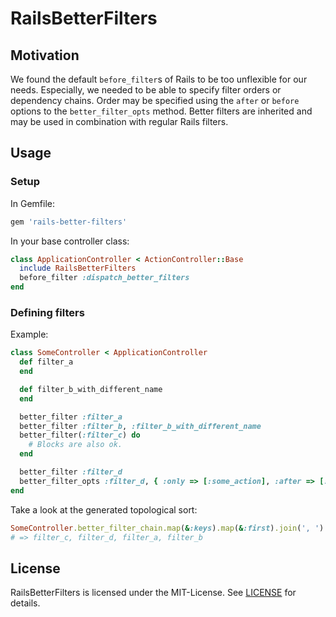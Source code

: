 # RailsBetterFilters

## Motivation

We found the default `before_filter`s of Rails to be too unflexible for our needs. Especially, we needed to be able to specify filter orders or dependency chains. Order may be specified using the `after` or `before` options to the `better_filter_opts` method. Better filters are inherited and may be used in combination with regular Rails filters.

## Usage

### Setup

In Gemfile:

```ruby
gem 'rails-better-filters'
```

In your base controller class:

```ruby
class ApplicationController < ActionController::Base
  include RailsBetterFilters
  before_filter :dispatch_better_filters
end
```

### Defining filters

Example:

```ruby
class SomeController < ApplicationController
  def filter_a
  end

  def filter_b_with_different_name
  end

  better_filter :filter_a
  better_filter :filter_b, :filter_b_with_different_name
  better_filter(:filter_c) do
    # Blocks are also ok.
  end

  better_filter :filter_d
  better_filter_opts :filter_d, { :only => [:some_action], :after => [:filter_c], :before => [:filter_a] }
end
```

Take a look at the generated topological sort:

```ruby
SomeController.better_filter_chain.map(&:keys).map(&:first).join(', ')
# => filter_c, filter_d, filter_a, filter_b
```

## License

RailsBetterFilters is licensed under the MIT-License. See [LICENSE](LICENSE) for details.
